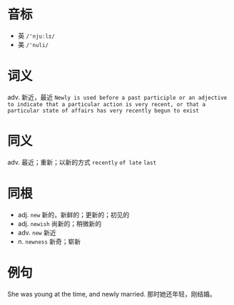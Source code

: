 # 音标

- 英 `/'njuːlɪ/`
- 美 `/'nuli/`

# 词义

adv. 新近，最近
`Newly is used before a past participle or an adjective to indicate that a particular action is very recent, or that a particular state of affairs has very recently begun to exist`

# 同义

adv. 最近；重新；以新的方式
`recently` `of late` `last`

# 同根

- adj. `new` 新的，新鲜的；更新的；初见的
- adj. `newish` 尚新的；稍微新的
- adv. `new` 新近
- n. `newness` 新奇；崭新

# 例句

She was young at the time, and newly married.
那时她还年轻，刚结婚。


